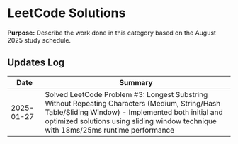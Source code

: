 # LeetCode Solutions
**Purpose:** Describe the work done in this category based on the August 2025 study schedule.

## Updates Log
| Date | Summary |
|------|---------|
| 2025-01-27 | Solved LeetCode Problem #3: Longest Substring Without Repeating Characters (Medium, String/Hash Table/Sliding Window) - Implemented both initial and optimized solutions using sliding window technique with 18ms/25ms runtime performance |
